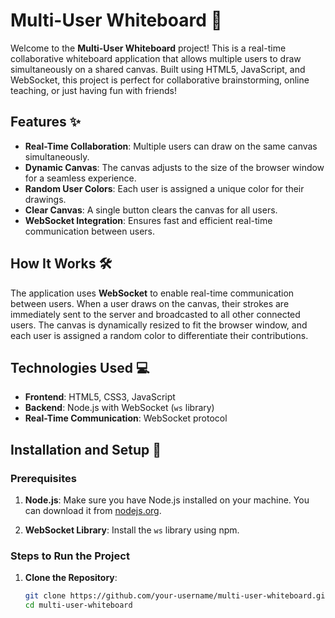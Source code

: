 # Multi-User Whiteboard 🎨

Welcome to the **Multi-User Whiteboard** project! This is a real-time collaborative whiteboard application that allows multiple users to draw simultaneously on a shared canvas. Built using HTML5, JavaScript, and WebSocket, this project is perfect for collaborative brainstorming, online teaching, or just having fun with friends!

## Features ✨

- **Real-Time Collaboration**: Multiple users can draw on the same canvas simultaneously.
- **Dynamic Canvas**: The canvas adjusts to the size of the browser window for a seamless experience.
- **Random User Colors**: Each user is assigned a unique color for their drawings.
- **Clear Canvas**: A single button clears the canvas for all users.
- **WebSocket Integration**: Ensures fast and efficient real-time communication between users.

## How It Works 🛠️

The application uses **WebSocket** to enable real-time communication between users. When a user draws on the canvas, their strokes are immediately sent to the server and broadcasted to all other connected users. The canvas is dynamically resized to fit the browser window, and each user is assigned a random color to differentiate their contributions.

## Technologies Used 💻

- **Frontend**: HTML5, CSS3, JavaScript
- **Backend**: Node.js with WebSocket (`ws` library)
- **Real-Time Communication**: WebSocket protocol

## Installation and Setup 🚀

### Prerequisites

1. **Node.js**: Make sure you have Node.js installed on your machine. You can download it from [nodejs.org](https://nodejs.org/).

2. **WebSocket Library**: Install the `ws` library using npm.

### Steps to Run the Project

1. **Clone the Repository**:
   ```bash
   git clone https://github.com/your-username/multi-user-whiteboard.git
   cd multi-user-whiteboard
